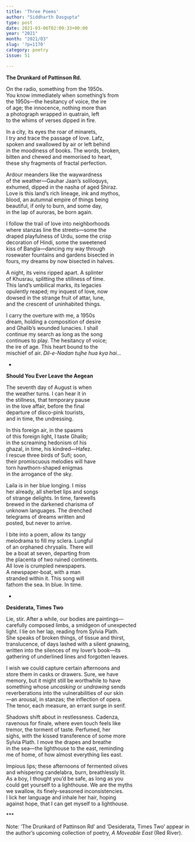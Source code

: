```yaml
---
title: 'Three Poems'
author: "Siddharth Dasgupta"
type: post
date: 2021-03-06T02:09:33+00:00
year: "2021"
month: "2021/03"
slug: '?p=1170'
category: poetry
issue: 51

---
```

**The Drunkard of Pattinson Rd.**

On the radio, something from the 1950s.  
You know immediately when something’s from  
the 1950s—the hesitancy of voice, the ire  
of age; the innocence, nothing more than  
a photograph wrapped in quatrain, left  
to the whims of verses dipped in fire.

In a city, its eyes the roar of minarets,  
I try and trace the passage of love. Lafz,  
spoken and swallowed by air or left behind  
in the moodiness of books. The words, broken,  
bitten and chewed and memorised to heart,  
these shy fragments of fractal perfection.

Ardour meanders like the waywardness  
of the weather—Gauhar Jaan’s soliloquys,  
exhumed, dipped in the nasha of aged Shiraz.  
Love is this land’s rich lineage, ink and mythos,  
blood, an autumnal empire of things being  
beautiful, if only to burn, and some day,  
in the lap of auroras, be born again.

I follow the trail of love into neighborhoods  
where stanzas line the streets—some the  
draped playfulness of Urdu, some the crisp  
decoration of Hindi, some the sweetened  
kiss of Bangla—dancing my way through  
rosewater fountains and gardens bisected in  
fours, my dreams by now bisected in halves.

A night, its veins ripped apart. A splinter  
of Khusrau, splitting the stillness of time.  
This land’s umbilical marks, its legacies  
opulently reaped; my inquest of love, now  
dowsed in the strange fruit of attar, lune,  
and the crescent of uninhabited things.

I carry the overture with me, a 1950s  
dream, holding a composition of desire  
and Ghalib’s wounded lunacies. I shall  
continue my search as long as the song  
continues to play. The hesitancy of voice;  
the ire of age. This heart bound to the  
mischief of air. _Dil-e-Nadan tujhe hua kya hai…_

*

**Should You Ever Leave the Aegean**

The seventh day of August is when  
the weather turns. I can hear it in  
the stillness, that temporary pause  
in the love affair, before the final  
departure of disco-pink tourists,  
and in time, the undressing.

In this foreign air, in the spasms  
of this foreign light, I taste Ghalib;  
in the screaming hedonism of his  
ghazal, in time, his kindred—Hafez.  
I rescue three birds of Sufi; soon,  
their promiscuous melodies will have  
torn hawthorn-shaped enigmas  
in the arrogance of the sky.

Laila is in her blue longing. I miss  
her already, all sherbet lips and songs  
of strange delights. In time, farewells  
brewed in the darkened charisma of  
unknown languages. The drenched  
telegrams of dreams written and  
posted, but never to arrive.

I bite into a poem, allow its tangy  
melodrama to fill my sclera. Lungful  
of an orphaned chrysalis. There will  
be a boat at seven, departing from  
the placenta of two ruined continents.  
All love is crumpled newspapers.  
A newspaper-boat, with a man  
stranded within it. This song will  
fathom the sea. In blue. In time.

*

**Desiderata, Times Two**

Lie, stir. After a while, our bodies are paintings—  
carefully composed limbs, a smidgeon of unexpected  
light. I lie on her lap, reading from Sylvia Plath.  
She speaks of broken things, of tissue and thirst,  
translucence, of days lashed with a silent gnawing,  
written into the silences of my lover’s book—its  
gathering of underlined lines and forgotten leaves.

I wish we could capture certain afternoons and  
store them in casks or drawers. Sure, we have  
memory, but it might still be worthwhile to have  
something whose _uncasking_ or _undrawing_ sends  
reverberations into the vulnerabilities of our skin  
—an arousal, in stanzas; the inflection of opera.  
The tenor, each measure, an errant surge in serif.

Shadows shift about in restlessness. Cadenza,  
ravenous for finale, where even touch feels like  
tremor, the torment of taste. Perfumed, her  
sighs, with the kissed transference of some more  
Sylvia Plath. I move the drapes and breathe  
in the sea—the lighthouse to the east, reminding  
me of home, of how almost everything lies east.

Impious lips; these afternoons of fermented olives  
and whispering candelabra, burn, breathlessly lit.  
As a boy, I thought you’d be safe, as long as you  
could get yourself to a lighthouse. We are the myths  
we swallow, its finely-seasoned inconsistencies.  
I lick her language and inhale her hair, hoping  
against hope, that I can get myself to a lighthouse.

\***

Note: &#8216;The Drunkard of Pattinson Rd&#8217; and &#8216;Desiderata, Times Two&#8217; appear in the author&#8217;s upcoming collection of poetry, _A Moveable East_ (Red River).

